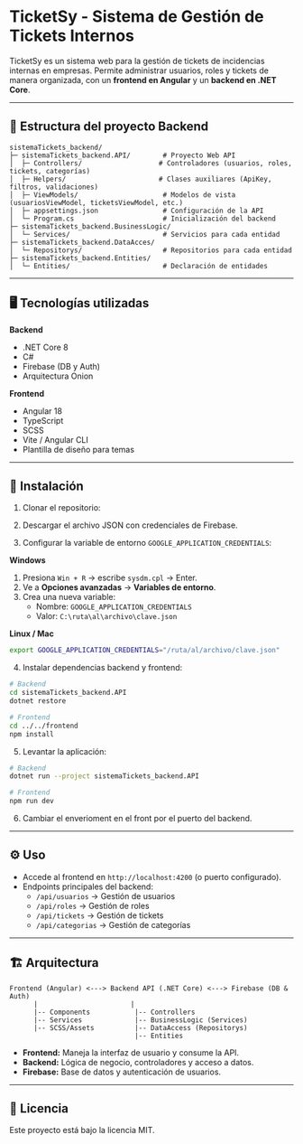 # TicketSy - Sistema de Gestión de Tickets Internos

TicketSy es un sistema web para la gestión de tickets de incidencias internas en empresas. Permite administrar usuarios, roles y tickets de manera organizada, con un **frontend en Angular** y un **backend en .NET Core**.

---

## 📁 Estructura del proyecto Backend

```
sistemaTickets_backend/
├─ sistemaTickets_backend.API/        # Proyecto Web API
│  ├─ Controllers/                   # Controladores (usuarios, roles, tickets, categorías)
│  ├─ Helpers/                       # Clases auxiliares (ApiKey, filtros, validaciones)
│  ├─ ViewModels/                     # Modelos de vista (usuariosViewModel, ticketsViewModel, etc.)
│  ├─ appsettings.json                # Configuración de la API
│  └─ Program.cs                      # Inicialización del backend
├─ sistemaTickets_backend.BusinessLogic/
│  └─ Services/                       # Servicios para cada entidad
├─ sistemaTickets_backend.DataAcces/
│  └─ Repositorys/                    # Repositorios para cada entidad
├─ sistemaTickets_backend.Entities/
│  └─ Entities/                       # Declaración de entidades
```

---

## 🖥️ Tecnologías utilizadas

**Backend**
- .NET Core 8
- C#
- Firebase (DB y Auth)
- Arquitectura Onion

**Frontend**
- Angular 18
- TypeScript
- SCSS
- Vite / Angular CLI
- Plantilla de diseño para temas

---

## 🚀 Instalación

1. Clonar el repositorio:

2. Descargar el archivo JSON con credenciales de Firebase.

3. Configurar la variable de entorno `GOOGLE_APPLICATION_CREDENTIALS`:

**Windows**
1. Presiona `Win + R` → escribe `sysdm.cpl` → Enter.
2. Ve a **Opciones avanzadas** → **Variables de entorno**.
3. Crea una nueva variable:
   - Nombre: `GOOGLE_APPLICATION_CREDENTIALS`
   - Valor: `C:\ruta\al\archivo\clave.json`

**Linux / Mac**
```bash
export GOOGLE_APPLICATION_CREDENTIALS="/ruta/al/archivo/clave.json"
```

4. Instalar dependencias backend y frontend:
```bash
# Backend
cd sistemaTickets_backend.API
dotnet restore

# Frontend
cd ../../frontend
npm install
```

5. Levantar la aplicación:
```bash
# Backend
dotnet run --project sistemaTickets_backend.API

# Frontend
npm run dev
```

6. Cambiar el enverioment en el front por el puerto del backend.

---

## ⚙️ Uso

- Accede al frontend en `http://localhost:4200` (o puerto configurado).  
- Endpoints principales del backend:
  - `/api/usuarios` → Gestión de usuarios
  - `/api/roles` → Gestión de roles
  - `/api/tickets` → Gestión de tickets
  - `/api/categorias` → Gestión de categorías



---

## 🏗️ Arquitectura

```
Frontend (Angular) <---> Backend API (.NET Core) <---> Firebase (DB & Auth)
      |                       |
      |-- Components           |-- Controllers
      |-- Services             |-- BusinessLogic (Services)
      |-- SCSS/Assets          |-- DataAccess (Repositorys)
                               |-- Entities
```

- **Frontend:** Maneja la interfaz de usuario y consume la API.
- **Backend:** Lógica de negocio, controladores y acceso a datos.
- **Firebase:** Base de datos y autenticación de usuarios.

---



## 📝 Licencia

Este proyecto está bajo la licencia MIT.
